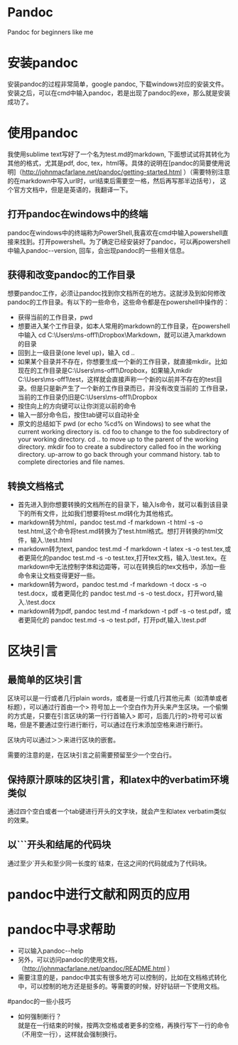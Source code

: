 ﻿Pandoc
======

Pandoc for beginners like me

# 安装pandoc

安装pandoc的过程非常简单，google pandoc, 下载windows对应的安装文件。安装之后，可以在cmd中输入pandoc，若是出现了pandoc的exe，那么就是安装成功了。

# 使用pandoc

我使用sublime text写好了一个名为test.md的markdown, 下面想试试将其转化为其他的格式，尤其是pdf, doc, tex，html等。具体的说明在[pandoc的简要使用说明]（http://johnmacfarlane.net/pandoc/getting-started.html ）（需要特别注意的在markdown中写入url时，url结束后需要空一格，然后再写那半边括号），
这个官方文档中，但是是英语的，我翻译一下。

## 打开pandoc在windows中的终端

pandoc在windows中的终端称为PowerShell,我喜欢在cmd中输入powershell直接来找到。打开powershell。为了确定已经安装好了pandoc，可以再powershell中输入pandoc--version, 回车，会出现pandoc的一些相关信息。

## 获得和改变pandoc的工作目录

想要pandoc工作，必须让pandoc找到你文档所在的地方。这就涉及到如何修改pandoc的工作目录。有以下的一些命令，这些命令都是在powershell中操作的：

- 获得当前的工作目录，pwd
- 想要进入某个工作目录，如本人常用的markdown的工作目录，在powershell中输入 cd C:\Users\ms-off1\Dropbox\Markdown，就可以进入markdown的目录
- 回到上一级目录(one level up)，输入 cd ..
- 如果某个目录并不存在，你想要生成一个新的工作目录，就直接mkdir。比如现在的工作目录是C:\Users\ms-off1\Dropbox，如果输入mkdir  C:\Users\ms-off1\test，这样就会直接声称一个新的以前并不存在的test目录。但是只是新产生了一个新的工作目录而已，并没有改变当前的
工作目录，当前的工作目录仍旧是C:\Users\ms-off1\Dropbox
- 按住向上的方向键可以让你浏览以前的命令
- 输入一部分命令后，按住tab键可以自动补全
- 原文的总结如下
pwd (or echo %cd% on Windows) to see what the current working directory is.
cd foo to change to the foo subdirectory of your working directory.
cd .. to move up to the parent of the working directory.
mkdir foo to create a subdirectory called foo in the working directory.
up-arrow to go back through your command history.
tab to complete directories and file names.

## 转换文档格式

- 首先进入到你想要转换的文档所在的目录下，输入ls命令，就可以看到该目录下的所有文件，比如我们想要将test.md转化为其他格式。
- markdown转为html，pandoc test.md -f markdown -t html -s -o test.html,这个命令将test.md转换为了test.html格式。想打开转换的html文件，输入.\test.html
- markdown转为text, pandoc test.md -f markdown -t latex -s -o test.tex,或者更简化的pandoc test.md -s -o test.tex,打开tex文档，输入.\test.tex。在markdown中无法控制字体和边距等，可以在转换后的tex文档中，添加一些命令来让文档变得更好一些。
- markdown转为word，pandoc test.md -f markdown -t docx -s -o test.docx，或者更简化的 pandoc test.md -s -o test.docx，打开word,输入.\test.docx
- markdown转为pdf, pandoc test.md -f markdown -t pdf -s -o test.pdf，或者更简化的 pandoc test.md -s -o test.pdf，打开pdf,输入.\test.pdf


# 区块引言

## 最简单的区块引言

区块可以是一行或者几行plain words，或者是一行或几行其他元素（如清单或者标题），可以通过行首由一个\> 符号加上一个空白作为开头来产生区块。一个偷懒的方式是，只要在引言区块的第一行行首输入\> 即可，后面几行的\>符号可以省略，但是不要通过空行进行断行，可以通过在行末添加空格来进行断行。

区块内可以通过＞＞来进行区块的嵌套。

需要的注意的是，在区块引言之前需要预留至少一个空白行。


## 保持原汁原味的区块引言，和latex中的verbatim环境类似

通过四个空白或者一个tab键进行开头的文字块，就会产生和latex verbatim类似的效果。

## 以\```开头和结尾的代码块  
通过至少\`开头和至少同一长度的`结束，在这之间的代码就成为了代码块。




# pandoc中进行文献和网页的应用


# pandoc中寻求帮助

- 可以输入pandoc--help
- 另外，可以访问pandoc的使用文档，（http://johnmacfarlane.net/pandoc/README.html ）
- 需要注意的是，pandoc中其实有很多地方可以控制的，比如在文档格式转化中，可以控制的地方还是挺多的。等需要的时候，好好钻研一下使用文档。

#pandoc的一些小技巧

- 如何强制断行？      
  就是在一行结束的时候，按两次空格或者更多的空格，再换行写下一行的命令（不用空一行），这样就会强制换行。
